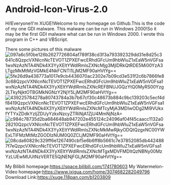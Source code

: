 # Android-Icon-Virus-2.0

Hi!Everyone!I'm XUGE!Welcome to my homepage on Github.This is the code of my one GDI malware.
This malware can be run in Windows 2000!So it may be the first GDI malware what can be run in Windows 2000.
I wrote this program in C++ and VBScript.

There some pictures of this malware
![097a6c5f0be126b2627726804af789f38cd3f3a793392329dd31e8d25c3641c8QzpcVXNlcnNcTEVOT1ZPXEFwcERhdGFcUm9hbWluZ1xEaW5nVGFsa1wxNzAzNTA4NDk4X3YyXEltYWdlRmlsZXNcMjg3MjlDRkQtRDE5Mi00YzA3LTgzMkMtMzVGMkE4NkFCNTI1LjM2MF90aHVtYg==](https://github.com/user-attachments/assets/610d0bb5-c097-4925-94ba-e204cacd6e20)
![5fe26d9a438773a1017e9cb4436070ac2302e7b09cd3e531f2c6b7866fe83c68QzpcVXNlcnNcTEVOT1ZPXEFwcERhdGFcUm9hbWluZ1xEaW5nVGFsa1wxNzAzNTA4NDk4X3YyXEltYWdlRmlsZXNcREFBNUJGQzYtQ0MyRS00Yzg2LTkyNjktOTBGMkNGNzY2NjY5LjM2MF90aHVtYg==](https://github.com/user-attachments/assets/be04fb82-bb8e-4bab-b84f-88c7147d145f)
![439225784278a80743784a3b7b67cf30c48673b884c9bc139203c5ecf4df8419QzpcVXNlcnNcTEVOT1ZPXEFwcERhdGFcUm9hbWluZ1xEaW5nVGFsa1wxNzAzNTA4NDk4X3YyXEltYWdlRmlsZXNcMTcyMjA3MDIwODg2Ml9VUkxfYTYxZDdkYzljZDUyYzkxNzcyZTRiNjA1ZjU4MmNjNzA=](https://github.com/user-attachments/assets/91ba7653-3353-4267-a2cb-a6533fc37d0b)
![c984c78735d2ba684648ab947202e455124c24096af04f45caacc1132a028210QzpcVXNlcnNcTEVOT1ZPXEFwcERhdGFcUm9hbWluZ1xEaW5nVGFsa1wxNzAzNTA4NDk4X3YyXEltYWdlRmlsZXNcMkMwRjkyODQtQzgxNC00YWExLTlFMzMtMzZGODIzNUM0Q0ZCLjM2MF90aHVtYg==](https://github.com/user-attachments/assets/31a6a85d-8a0d-4e51-9841-e2417d52d9fc)
![08cda60829c329ff6e1267490cbf5e6b6ff8b5661c7e37852085db4424887f7eQzpcVXNlcnNcTEVOT1ZPXEFwcERhdGFcUm9hbWluZ1xEaW5nVGFsa1wxNzAzNTA4NDk4X3YyXEltYWdlRmlsZXNcMTgxMDVFMDItQzNBNy00MzYzLUEwMUUtNzVERTE5QjNENjFGLjM2MF90aHVtYg==](https://github.com/user-attachments/assets/75bfcfa7-b5cf-4152-b699-86916190cb0e)

My Bilibili homepage:https://space.bilibili.com/1741780603
My Watermelon-Video homepage:https://www.ixigua.com/home/3074682282049796
Download Link:https://xuge.118pan.com/b1203809
